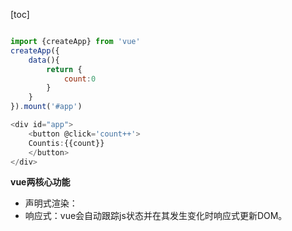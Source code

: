 [toc]

```javascript

import {createApp} from 'vue'
createApp({
    data(){
        return {
            count:0
        }
    }
}).mount('#app')

<div id="app">
    <button @click='count++'>
    Countis:{{count}}
    </button>
</div>
```

**vue两核心功能**
+ 声明式渲染：
+ 响应式：vue会自动跟踪js状态并在其发生变化时响应式更新DOM。














































